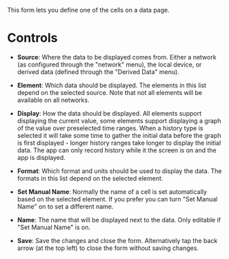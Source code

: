 This form lets you define one of the cells on a data page.

# Controls

* **Source**: Where the data to be displayed comes from. Either a network (as
  configured through the "network" menu), the local device, or derived data
  (defined through the "Derived Data" menu).

* **Element**: Which data should be displayed. The elements in this list depend
  on the selected source. Note that not all elements will be available on all
  networks.

* **Display**: How the data should be displayed. All elements support displaying
  the current value, some elements support displaying a graph of the value over
  preselected time ranges. When a history type is selected it will take some
  time to gather the initial data before the graph is first displayed - longer
  history ranges take longer to display the initial data. The app can only
  record history while it the screen is on and the app is displayed.

* **Format**: Which format and units should be used to display the data. The
  formats in this list depend on the selected element.

* **Set Manual Name**: Normally the name of a cell is set automatically based
  on the selected element. If you prefer you can turn "Set Manual Name" on to
  set a different name.

* **Name**: The name that will be displayed next to the data. Only editable if
  "Set Manual Name" is on.

* **Save**: Save the changes and close the form. Alternatively tap the back
  arrow (at the top left) to close the form without saving changes.